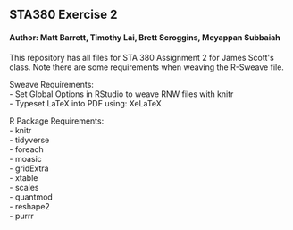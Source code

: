 
## STA380 Exercise 2
#### Author: Matt Barrett, Timothy Lai, Brett Scroggins, Meyappan Subbaiah

This repository has all files for STA 380 Assignment 2 for James Scott's class. Note there are some requirements when weaving the R-Sweave file.

Sweave Requirements:   
    - Set Global Options in RStudio to weave RNW files with knitr    
    - Typeset LaTeX into PDF using: XeLaTeX  

R Package Requirements:   
    - knitr  
    - tidyverse  
    - foreach  
    - moasic  
    - gridExtra  
    - xtable  
    - scales  
    - quantmod  
    - reshape2  
    - purrr  
